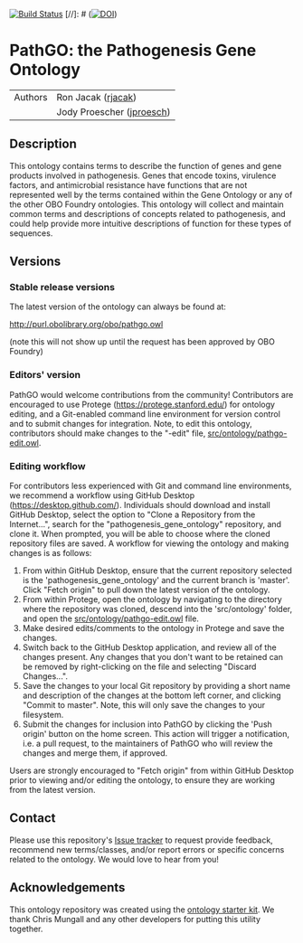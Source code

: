 [![Build Status](https://travis-ci.org/rjacak/pathogenesis-gene-ontology.svg?branch=master)](https://travis-ci.org/rjacak/pathogenesis-gene-ontology)
[//]: # ([![DOI](https://zenodo.org/badge/13996/rjacak/pathogenesis-gene-ontology.svg)](https://zenodo.org/badge/latestdoi/13996/rjacak/pathogenesis-gene-ontology))

# PathGO: the Pathogenesis Gene Ontology

| | |
|---|---|
| Authors | Ron Jacak ([rjacak](http://github.com/rjacak)) |
| | Jody Proescher ([jproesch](https://github.com/jproesch)) |

## Description

This ontology contains terms to describe the function of genes and gene products involved in pathogenesis.  Genes that encode toxins, virulence factors, and antimicrobial resistance have functions that are not represented well by the terms contained within the Gene Ontology or any of the other OBO Foundry ontologies.  This ontology will collect and maintain common terms and descriptions of concepts related to pathogenesis, and could help provide more intuitive descriptions of function for these types of sequences.

## Versions

### Stable release versions

The latest version of the ontology can always be found at:

http://purl.obolibrary.org/obo/pathgo.owl

(note this will not show up until the request has been approved by OBO Foundry)

### Editors' version

PathGO would welcome contributions from the community!  Contributors are encouraged to use Protege (https://protege.stanford.edu/) for ontology editing, and a Git-enabled command line environment for version control and to submit changes for integration.  Note, to edit this ontology, contributors should make changes to the "-edit" file, [src/ontology/pathgo-edit.owl](src/ontology/pathgo-edit.owl).

### Editing workflow

For contributors less experienced with Git and command line environments, we recommend a workflow using GitHub Desktop (https://desktop.github.com/).  Individuals should download and install GitHub Desktop, select the option to "Clone a Repository from the Internet...", search for the "pathogenesis_gene_ontology" repository, and clone it.  When prompted, you will be able to choose where the cloned repository files are saved.  A workflow for viewing the ontology and making changes is as follows:

1. From within GitHub Desktop, ensure that the current repository selected is the 'pathogenesis_gene_ontology' and the current branch is 'master'.  Click "Fetch origin" to pull down the latest version of the ontology. 
2. From within Protege, open the ontology by navigating to the directory where the repository was cloned, descend into the 'src/ontology' folder, and open the [src/ontology/pathgo-edit.owl](src/ontology/pathgo-edit.owl) file. 
3. Make desired edits/comments to the ontology in Protege and save the changes.
4. Switch back to the GitHub Desktop application, and review all of the changes present.  Any changes that you don't want to be retained can be removed by right-clicking on the file and selecting "Discard Changes...".  
5. Save the changes to your local Git repository by providing a short name and description of the changes at the bottom left corner, and clicking "Commit to master".  Note, this will only save the changes to your filesystem.
6. Submit the changes for inclusion into PathGO by clicking the 'Push origin' button on the home screen.  This action will trigger a notification, i.e. a pull request, to the maintainers of PathGO who will review the changes and merge them, if approved.

Users are strongly encouraged to "Fetch origin" from within GitHub Desktop prior to viewing and/or editing the ontology, to ensure they are working from the latest version. 

## Contact

Please use this repository's [Issue tracker](https://github.com/rjacak/pathogenesis-gene-ontology/issues) to request provide feedback, recommend new terms/classes, and/or report errors or specific concerns related to the ontology.  We would love to hear from you!

## Acknowledgements

This ontology repository was created using the [ontology starter kit](https://github.com/INCATools/ontology-starter-kit).  We thank Chris Mungall and any other developers for putting this utility together.
